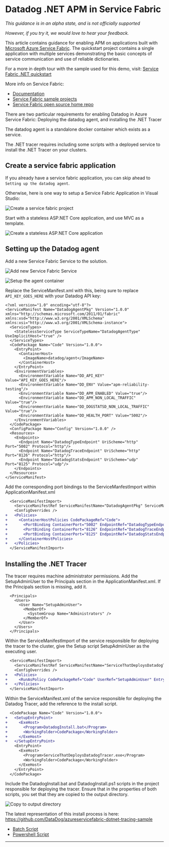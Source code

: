 
# Datadog .NET APM in Service Fabric

*This guidance is in an alpha state, and is not officially supported*

*However, if you try it, we would love to hear your feedback.*

This article contains guidance for enabling APM on applications built with [Microsoft Azure Service Fabric](https://azure.microsoft.com/services/service-fabric/). The quickstart project contains a single application with multiple services demonstrating the basic concepts of service communication and use of reliable dictionaries.

For a more in depth tour with the sample used for this demo, visit: [Service Fabric .NET quickstart](https://docs.microsoft.com/en-us/azure/service-fabric/service-fabric-quickstart-dotnet)

More info on Service Fabric:
 - [Documentation](https://docs.microsoft.com/azure/service-fabric/)
 - [Service Fabric sample projects](https://azure.microsoft.com/resources/samples/?service=service-fabric)
 - [Service Fabric open source home repo](https://github.com/azure/service-fabric)
 
There are two particular requirements for enabling Datadog in Azure Service Fabric: Deploying the datadog agent, and installing the .NET Tracer

The datadog agent is a standalone docker container which exists as a service.

The .NET tracer requires including some scripts with a deployed service to install the .NET Tracer on your clusters.
 
## Create a service fabric application

If you already have a service fabric application, you can skip ahead to `Setting up the datadog agent`.

Otherwise, here is one way to setup a Service Fabric Application in Visual Studio:

![Create a service fabric project](https://user-images.githubusercontent.com/1801443/93098850-5079fd80-f675-11ea-90d6-7573b7faef68.png)

Start with a stateless ASP.NET Core application, and use MVC as a template.

![Create a stateless ASP.NET Core application](https://user-images.githubusercontent.com/1801443/93099063-959e2f80-f675-11ea-805c-eb627e2b9e53.png)

## Setting up the Datadog agent

Add a new Service Fabric Service to the solution.

![Add new Service Fabric Service](https://user-images.githubusercontent.com/1801443/93102030-04c95300-f679-11ea-89f2-1de6160b5bc2.png)

![Setup the agent container](https://user-images.githubusercontent.com/1801443/93107331-73111400-f67f-11ea-9a5e-06094e775177.png)

Replace the ServiceManifest.xml with this, being sure to replace `API_KEY_GOES_HERE` with your Datadog API key:
```
<?xml version="1.0" encoding="utf-8"?>
<ServiceManifest Name="DatadogAgentPkg" Version="1.0.0" xmlns="http://schemas.microsoft.com/2011/01/fabric" xmlns:xsd="http://www.w3.org/2001/XMLSchema" xmlns:xsi="http://www.w3.org/2001/XMLSchema-instance">
  <ServiceTypes>
    <StatelessServiceType ServiceTypeName="DatadogAgentType" UseImplicitHost="true" />
  </ServiceTypes>
  <CodePackage Name="Code" Version="1.0.0">
    <EntryPoint>
      <ContainerHost>
        <ImageName>datadog/agent</ImageName>
      </ContainerHost>
    </EntryPoint>
    <EnvironmentVariables>
      <EnvironmentVariable Name="DD_API_KEY" Value="API_KEY_GOES_HERE"/>
      <EnvironmentVariable Name="DD_ENV" Value="apm-reliability-testing"/>
      <EnvironmentVariable Name="DD_APM_ENABLED" Value="true"/>
      <EnvironmentVariable Name="DD_APM_NON_LOCAL_TRAFFIC" Value="true"/>
      <EnvironmentVariable Name="DD_DOGSTATSD_NON_LOCAL_TRAFFIC" Value="true"/>
      <EnvironmentVariable Name="DD_HEALTH_PORT" Value="5002"/>
    </EnvironmentVariables>
  </CodePackage>
  <ConfigPackage Name="Config" Version="1.0.0" />
  <Resources>
    <Endpoints>
      <Endpoint Name="DatadogTypeEndpoint" UriScheme="http" Port="5002" Protocol="http"/>
      <Endpoint Name="DatadogTraceEndpoint" UriScheme="http" Port="8126" Protocol="http"/>
      <Endpoint Name="DatadogStatsEndpoint" UriScheme="udp" Port="8125" Protocol="udp"/>
    </Endpoints>
  </Resources>
</ServiceManifest>
```

Add the corresponding port bindings to the ServiceManfestImport within ApplicationManifest.xml

```diff
  <ServiceManifestImport>
    <ServiceManifestRef ServiceManifestName="DatadogAgentPkg" ServiceManifestVersion="1.0.0" />
    <ConfigOverrides />
+   <Policies>
+     <ContainerHostPolicies CodePackageRef="Code">
+       <PortBinding ContainerPort="5002" EndpointRef="DatadogTypeEndpoint" />
+       <PortBinding ContainerPort="8126" EndpointRef="DatadogTraceEndpoint" />
+       <PortBinding ContainerPort="8125" EndpointRef="DatadogStatsEndpoint" />
+     </ContainerHostPolicies>
+   </Policies>
  </ServiceManifestImport>
```

## Installing the .NET Tracer

The tracer requires machine administrator permissions.
Add the SetupAdminUser to the Principals section in the ApplicationManifest.xml. If the Principals section is missing, add it.

```
  <Principals>
    <Users>
      <User Name="SetupAdminUser">
        <MemberOf>
          <SystemGroup Name="Administrators" />
        </MemberOf>
      </User>
    </Users>
  </Principals>
```

Within the ServiceManifestImport of the service responsible for deploying the tracer to the cluster, give the Setup script SetupAdminUser as the executing user.

```diff
  <ServiceManifestImport>
    <ServiceManifestRef ServiceManifestName="ServiceThatDeploysDatadogTracerPkg" ServiceManifestVersion="1.0.0" />
    <ConfigOverrides />
+   <Policies>
+     <RunAsPolicy CodePackageRef="Code" UserRef="SetupAdminUser" EntryPointType="Setup" />
+   </Policies>
  </ServiceManifestImport>
```  

Within the ServiceManifest.xml of the service responsible for deploying the Datadog Tracer, add the reference to the install script.
```diff
  <CodePackage Name="Code" Version="1.0.0">
+   <SetupEntryPoint>
+     <ExeHost>
+       <Program>DatadogInstall.bat</Program>
+       <WorkingFolder>CodePackage</WorkingFolder>
+     </ExeHost>
+   </SetupEntryPoint>
    <EntryPoint>
      <ExeHost>
        <Program>ServiceThatDeploysDatadogTracer.exe</Program>
        <WorkingFolder>CodePackage</WorkingFolder>
      </ExeHost>
    </EntryPoint>
  </CodePackage>
```

Include the DatadogInstall.bat and DatadogInstall.ps1 scripts in the project responsible for deploying the tracer.
Ensure that in the properties of both scripts, you set that they are copied to the output directory.

![Copy to output directory](https://user-images.githubusercontent.com/1801443/93110062-d05a9480-f682-11ea-8fb4-7b266f576f68.png)

The latest representation of this install process is here: https://github.com/DataDog/azureservicefabric-dotnet-tracing-sample
 - [Batch Script](https://github.com/DataDog/azureservicefabric-dotnet-tracing-sample/blob/master/VotingWeb/DatadogInstall.bat)
 - [Powershell Script](https://github.com/DataDog/azureservicefabric-dotnet-tracing-sample/blob/master/VotingWeb/DatadogInstall.ps1)

---
